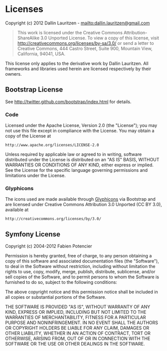 Licenses
========

Copyright (c) 2012 Dallin Lauritzen - <mailto:dallin.lauritzen@gmail.com>

> This work is licensed under the Creative Commons Attribution-ShareAlike 3.0 Unported License. To view a copy of this license, visit <http://creativecommons.org/licenses/by-sa/3.0/> or send a letter to Creative Commons, 444 Castro Street, Suite 900, Mountain View, California, 94041, USA.

This license only applies to the derivative work by Dallin Lauritzen. All frameworks and libraries used herein are licensed respectively by their owners.

Bootstrap License
-----------------

See <http://twitter.github.com/bootstrap/index.html> for details.

### Code

Licensed under the Apache License, Version 2.0 (the "License");
you may not use this file except in compliance with the License.
You may obtain a copy of the License at

	http://www.apache.org/licenses/LICENSE-2.0

Unless required by applicable law or agreed to in writing, software
distributed under the License is distributed on an "AS IS" BASIS,
WITHOUT WARRANTIES OR CONDITIONS OF ANY KIND, either express or implied.
See the License for the specific language governing permissions and
limitations under the License.

### Glyphicons

The icons used are made available through [Glyphicons](http://glyphicons.com/) via Bootstrap and are licensed under Creative Commons Attribution 3.0 Unported (CC BY 3.0), available at 

	http://creativecommons.org/licenses/by/3.0/

Symfony License
---------------

Copyright (c) 2004-2012 Fabien Potencier

Permission is hereby granted, free of charge, to any person obtaining a copy
of this software and associated documentation files (the "Software"), to deal
in the Software without restriction, including without limitation the rights
to use, copy, modify, merge, publish, distribute, sublicense, and/or sell
copies of the Software, and to permit persons to whom the Software is furnished
to do so, subject to the following conditions:

The above copyright notice and this permission notice shall be included in all
copies or substantial portions of the Software.

THE SOFTWARE IS PROVIDED "AS IS", WITHOUT WARRANTY OF ANY KIND, EXPRESS OR
IMPLIED, INCLUDING BUT NOT LIMITED TO THE WARRANTIES OF MERCHANTABILITY,
FITNESS FOR A PARTICULAR PURPOSE AND NONINFRINGEMENT. IN NO EVENT SHALL THE
AUTHORS OR COPYRIGHT HOLDERS BE LIABLE FOR ANY CLAIM, DAMAGES OR OTHER
LIABILITY, WHETHER IN AN ACTION OF CONTRACT, TORT OR OTHERWISE, ARISING FROM,
OUT OF OR IN CONNECTION WITH THE SOFTWARE OR THE USE OR OTHER DEALINGS IN
THE SOFTWARE.
